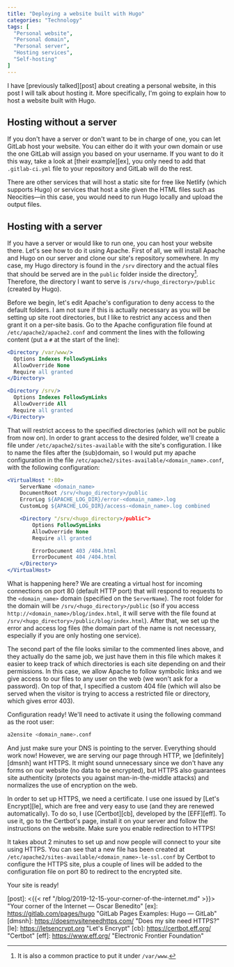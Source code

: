 ```yaml
---
title: "Deploying a website built with Hugo"
categories: "Technology"
tags: [
  "Personal website",
  "Personal domain",
  "Personal server",
  "Hosting services",
  "Self-hosting"
]
---
```


I have [previously talked][post] about creating a personal website, in this post
I will talk about hosting it. More specifically, I'm going to explain how to
host a website built with Hugo.

## Hosting without a server

If you don't have a server or don't want to be in charge of one, you can let
GitLab host your website. You can either do it with your own domain or use the
one GitLab will assign you based on your username. If you want to do it this
way, take a look at [their example][ex], you only need to add that
`.gitlab-ci.yml` file to your repository and GitLab will do the rest.

There are other services that will host a static site for free like Netlify
(which supports Hugo) or services that host a site given the HTML files such as
Neocities—in this case, you would need to run Hugo locally and upload the output
files.

## Hosting with a server

If you have a server or would like to run one, you can host your website there.
Let's see how to do it using Apache. First of all, we will install Apache and
Hugo on our server and clone our site's repository somewhere. In my case, my
Hugo directory is found in the `/srv` directory and the actual files that should
be served are in the `public` folder inside the directory[^var]. Therefore, the
directory I want to serve is `/srv/<hugo_directory>/public` (created by Hugo).

[^var]: It is also a common practice to put it under `/var/www`.

Before we begin, let's edit Apache's configuration to deny access to the default
folders. I am not sure if this is actually necessary as you will be setting up
site root directories, but I like to restrict any access and then grant it on a
per-site basis. Go to the Apache configuration file found at
`/etc/apache2/apache2.conf` and comment the lines with the following content
(put a `#` at the start of the line):

```apache
<Directory /var/www/>
  Options Indexes FollowSymLinks
  AllowOverride None
  Require all granted
</Directory>

<Directory /srv/>
  Options Indexes FollowSymLinks
  AllowOverride All
  Require all granted
</Directory>
```

That will restrict access to the specified directories (which will not be public
from now on). In order to grant access to the desired folder, we'll create a
file under `/etc/apache2/sites-available` with the site's configuration. I like
to name the files after the (sub)domain, so I would put my apache configuration
in the file `/etc/apache2/sites-available/<domain_name>.conf`, with the
following configuration:

```apache
<VirtualHost *:80>
    ServerName <domain_name>
    DocumentRoot /srv/<hugo_directory>/public
    ErrorLog ${APACHE_LOG_DIR}/error-<domain_name>.log
    CustomLog ${APACHE_LOG_DIR}/access-<domain_name>.log combined

    <Directory "/srv/<hugo_directory>/public">
        Options FollowSymLinks
        AllowOverride None
        Require all granted

        ErrorDocument 403 /404.html
        ErrorDocument 404 /404.html
    </Directory>
</VirtualHost>
```

What is happening here? We are creating a virtual host for incoming connections
on port 80 (default HTTP port) that will respond to requests to the
`<domain_name>` domain (specified on the `ServerName`). The root folder for the
domain will be `/srv/<hugo_directory>/public` (so if you access
`http://<domain_name>/blog/index.html`, it will serve with the file found at
`/srv/<hugo_directory>/public/blog/index.html`). After that, we set up the error
and access log files (the domain part of the name is not necessary, especially
if you are only hosting one service).

The second part of the file looks similar to the commented lines above, and they
actually do the same job, we just have them in this file which makes it easier
to keep track of which directories is each site depending on and their
permissions. In this case, we allow Apache to follow symbolic links and we give
access to our files to any user on the web (we won't ask for a password). On top
of that, I specified a custom 404 file (which will also be served when the
visitor is trying to access a restricted file or directory, which gives error
403).

Configuration ready! We'll need to activate it using the following command as
the root user:

```bash
a2ensite <domain_name>.conf
```

And just make sure your DNS is pointing to the server. Everything should work
now! However, we are serving our page through HTTP, we [definitely][dmsnh] want
HTTPS. It might sound unnecessary since we don't have any forms on our website
(no data to be encrypted), but HTTPS also guarantees site authenticity (protects
you against man-in-the-middle attacks) and normalizes the use of encryption on
the web.

In order to set up HTTPS, we need a certificate. I use one issued by [Let's
Encrypt][le], which are free and very easy to use (and they are renewed
automatically). To do so, I use [Certbot][cb], developed by the [EFF][eff]. To
use it, go to the Certbot's page, install it on your server and follow the
instructions on the website. Make sure you enable redirection to HTTPS!

It takes about 2 minutes to set up and now people will connect to your site
using HTTPS. You can see that a new file has been created at
`/etc/apache2/sites-available/<domain_name>-le-ssl.conf` by Certbot to configure
the HTTPS site, plus a couple of lines will be added to the configuration file
on port 80 to redirect to the encrypted site.

Your site is ready!


[post]: <{{< ref "/blog/2019-12-15-your-corner-of-the-internet.md" >}}> "Your corner of the Internet — Oscar Benedito"
[ex]: <https://gitlab.com/pages/hugo> "GitLab Pages Examples: Hugo — GitLab"
[dmsnh]: <https://doesmysiteneedhttps.com/> "Does my site need HTTPS?"
[le]: <https://letsencrypt.org> "Let's Encrypt"
[cb]: <https://certbot.eff.org/> "Certbot"
[eff]: <https://www.eff.org/> "Electronic Frontier Foundation"
